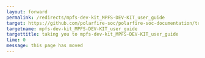 ```yaml
---
layout: forward
permalink: /redirects/mpfs-dev-kit_MPFS-DEV-KIT_user_guide
target: https://github.com/polarfire-soc/polarfire-soc-documentation/tree/master/reference-designs-fpga-and-development-kits/mpfs-dev-kit-embedded-software-user-guide.md
targetname: mpfs-dev-kit_MPFS-DEV-KIT_user_guide
targettitle: taking you to mpfs-dev-kit_MPFS-DEV-KIT_user_guide
time: 0
message: this page has moved
---
```

